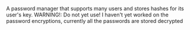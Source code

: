 A password manager that supports many users and stores hashes for its user's key.
WARNING!:
Do not yet use! I haven't yet worked on the password encryptions, currently all the passwords are stored decrypted
